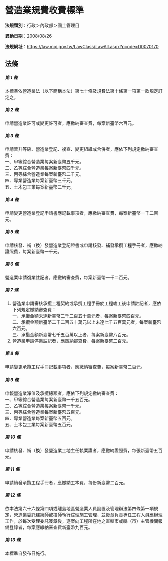 # 營造業規費收費標準

**法規類別**：行政＞內政部＞國土管理目

**異動日期**：2008/08/26  

**法規網址**：https://law.moj.gov.tw/LawClass/LawAll.aspx?pcode=D0070170





## 法條
##### 第 1 條
本標準依營造業法（以下簡稱本法）第七十條及規費法第十條第一項第一款規定訂定之。

##### 第 2 條
申請營造業許可或變更許可者，應繳納審查費，每案新臺幣六百元。

##### 第 3 條
申請晉升等級、營造業登記、複查、變更組織或合併者，應依下列規定繳納審查費：  
一、甲等綜合營造業每案新臺幣五千元。  
二、乙等綜合營造業每案新臺幣四千元。  
三、丙等綜合營造業每案新臺幣二千元。  
四、專業營造業每案新臺幣三千元。  
五、土木包工業每案新臺幣二千元。  

##### 第 4 條
申請變更營造業登記申請書應記載事項者，應繳納審查費，每案新臺幣一千二百元。

##### 第 5 條
申請核發、補（換）發營造業登記證書或申請核發、補發承攬工程手冊者，應繳納證照費，每案新臺幣一千元。

##### 第 6 條
營造業申請復業註記者，應繳納審查費，每案新臺幣一千二百元。

##### 第 7 條
1. 營造業申請審核承攬工程契約或承攬工程手冊於工程竣工後申請註記者，應依下列規定繳納審查費：  
一、承攬金額未達新臺幣二千二百五十萬元者，每案新臺幣四百元。  
二、承攬金額新臺幣二千二百五十萬元以上未達七千五百萬元者，每案新臺幣六百元。  
三、承攬金額新臺幣七千五百萬以上者，每案新臺幣八百元。
1. 營造業申請停業註記者，應繳納審查費，每案新臺幣二百元。

##### 第 8 條
申請變更承攬工程手冊記載事項者，應繳納審查費，每案新臺幣二百元。

##### 第 9 條
申報營造業淨值及承攬總額者，應依下列規定繳納審查費：  
一、甲等綜合營造業每案新臺幣一千五百元。  
二、乙等綜合營造業每案新臺幣一千元。  
三、丙等綜合營造業每案新臺幣五百元。  
四、專業營造業每案新臺幣五百元。  
五、土木包工業每案新臺幣五百元。  

##### 第 10 條
申請核發、補（換）發營造業工地主任執業證者，應繳納證照費，每張新臺幣五百元。

##### 第 11 條
申請續發承攬工程手冊者，應繳納工本費，每份新臺幣二百元。

##### 第 12 條
依本法第六十六條第四項或離島地區營造業人員設置及管理辦法第四條第一項規定，營造業委託建築師或技師執行綜理施工管理，並簽章負責專任工程人員應辦理工作，於每次受理委託簽章後，逐案向工程所在地之直轄市或縣（市）主管機關報備登錄者，每案應繳納審查費新臺幣九百元。

##### 第 13 條
本標準自發布日施行。


